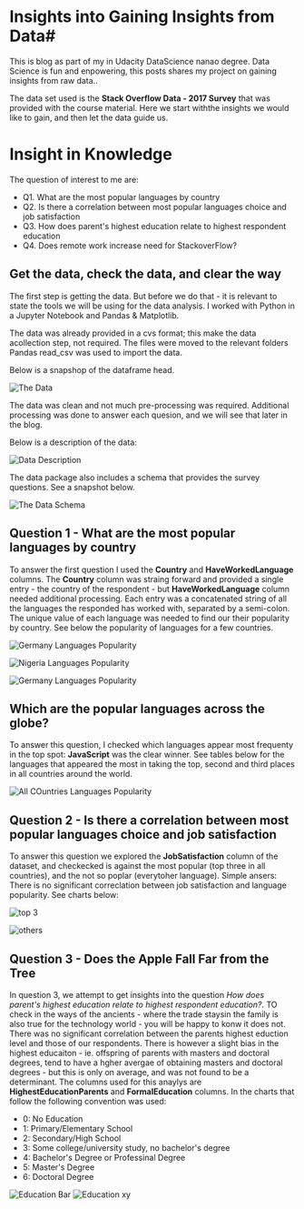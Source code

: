 # Insights into Gaining Insights from Data#

This is blog as part of my in Udacity DataScience nanao degree. Data Science is fun and enpowering, this posts shares my project on gaining insights from raw data.. 

The data set used is the **Stack Overflow Data - 2017 Survey** that was provided with the course material. Here we start withthe insights we would like to gain, and then let the data guide us.

# Insight in Knowledge #

The question of interest to me are:

- Q1. What are the most popular languages by country
- Q2. Is there a correlation between most popular languages choice and job satisfaction
- Q3. How does parent's highest education relate to highest respondent education
- Q4. Does remote work increase need for StackoverFlow? 

## Get the data, check the data, and clear the way

The first step is getting the data. But before we do that - it is relevant to state the tools we will be using for the data analysis. 
I worked with Python in a Jupyter Notebook and Pandas & Matplotlib. 

The data was already provided in a cvs format; this make the data acollection step, not required. The files were moved to the relevant 
folders Pandas read_csv was used to import the data. 

Below is a snapshop of the dataframe head.


![The Data](TheData.JPG)


The data was clean and not much pre-processing was required. Additional processing was done to answer each quesion, and we will see that later in the blog.


Below is a description of the data:

![Data Description](Data2.JPG)



The data package also includes a schema that provides the survey questions. See a snapshot below.


![The Data Schema](Schema1.JPG)



## Question 1 - What are the most popular languages by country
To answer the first question I used the **Country** and **HaveWorkedLanguage** columns. The **Country** column was straing forward and provided a single entry - the country of the respondent - but **HaveWorkedLanguage** column needed additional processing. Each entry was 
a concatenated string of all the languages the responded has worked with, separated by a semi-colon. The unique value of each language was needed to find our their popularity by country. See below the popularity of languages for a few countries.

![Germany Languages Popularity](germany.png)


![Nigeria Languages Popularity](Nigeria.png)


![Germany Languages Popularity](usa.png)

 ## Which are the popular languages across the globe?

To answer this question, I checked which languages appear most frequenty in the top spot: **JavaScript** was the clear winner. See tables below for the languages that appeared the most in taking the top, second and third places in all countries around the world.

![All COuntries Languages Popularity](All_Countries.png)



## Question 2 - Is there a correlation between most popular languages choice and job satisfaction

To answer this question we explored the **JobSatisfaction** column of the dataset, and checkecked is against the most popular (top three in all countries), and the not so poplar (everytoher language). Simple ansers: There is no significant correclation between job satisfaction and language popularity. See charts below:


![top 3](top3_job_ratings.png)

![others](notop3_job_ratings.png)


## Question 3 - Does the Apple Fall Far from the Tree

In question 3, we attempt to get insights into the question *How does parent's highest education relate to highest respondent education?*. TO check in the ways of the ancients - where the trade staysin the family is also true for the technology world - you will be happy to konw it does not. There was no significant correlation between the parents highest eduction level and those of our respondents. There is however a slight bias in the highest educaiton - ie. offspring of parents with masters and doctoral degrees, tend to have a hgher avergae of obtaining masters and doctoral degrees - but this is  only on average, and was not found to be a determinant. The columns used for this anaylys are **HighestEducationParents** and **FormalEducation** columns. In the charts that follow the following convention was used: 
- 0: No Education
- 1: Primary/Elementary School
- 2: Secondary/High School
- 3: Some college/university study, no bachelor's degree
- 4: Bachelor's Degree or Professinal Degree
- 5: Master's Degree
- 6: Doctoral Degree

![Education Bar](Education.png)  ![Education xy](Education2.png)  

